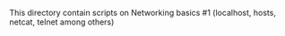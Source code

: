 This directory contain scripts on Networking basics #1 (localhost, hosts, netcat, telnet among others)
